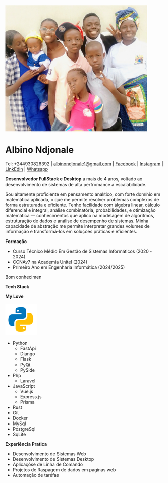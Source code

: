 <img src = "./imagens/banner.jpg" width = "450px">

# Albino Ndjonale

Tel: +244930826392 | albinondjonale1@gmail.com | [Facebook](https://www.facebook.com/geovannindjonale) | [Instagram](https://www.instagram.com/albino.ndj/) | [LinkEdin](www.linkedin.com/in/albino-ndjonale-ab1450289) | [Whatsapp](thhps://wa.me/244930826392)

**Desenvolvedor FullStack e Desktop** a mais de 4 anos, voltado ao desenvolvimento de sistemas de alta perfromance a escalabilidade.

Sou altamente proficiente em pensamento analítico, com forte
domínio em matemática aplicada, o que me permite resolver problemas
complexos de forma estruturada e eficiente. Tenho facilidade com álgebra linear,
cálculo diferencial e integral, análise combinatória, probabilidades,
e otimização matemática — conhecimentos que aplico na modelagem de algoritmos,
estruturação de dados e análise de desempenho de sistemas. Minha capacidade
de abstração me permite interpretar grandes volumes de informação e
transformá-los em soluções práticas e eficientes.

**Formação**

- Curso Técnico Médio Em Gestão de Sistemas Informáticos (2020 - 2024)
- CCNAv7 na Academia Unitel (2024)
- Primeiro Ano em Engenharia Informática (2024/2025)

Bom conhecimen

**Tech Stack**

**My Love**

![Icon do Python](imagens/python.svg)

- Python
  - FastApi
  - Django
  - Flask
  - PyQt
  - PySide
- Php
  - Laravel
- JavaScript
  - Vue.js
  - Express.js
  - Prisma
- Rust
- Git
- Docker
- MySql
- PostgreSql
- SqLite

**Experiência Pratica**

- Desenvolvimento de Sistemas Web
- Desenvolvimento de Sistemas Desktop
- Aplicaçõse de Linha de Comando
- Projetos de Raspagem de dados em paginas web
- Automação de taréfas
